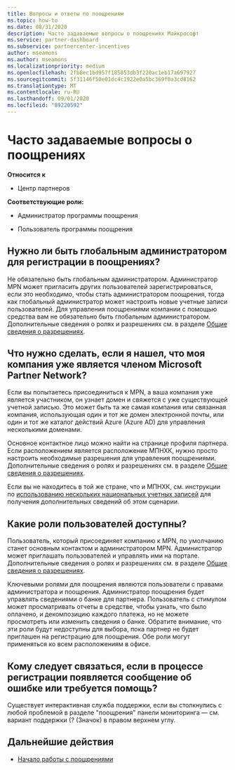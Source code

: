 ```yaml
---
title: Вопросы и ответы по поощрениям
ms.topic: how-to
ms.date: 08/31/2020
description: Часто задаваемые вопросы о поощрениях Майкрософт
ms.service: partner-dashboard
ms.subservice: partnercenter-incentives
author: mseamons
ms.author: mseamons
ms.localizationpriority: medium
ms.openlocfilehash: 2fb8ec1bd957f185853db3f220ac1eb17a697927
ms.sourcegitcommit: 5f31146f50e01dc4c1922e0a5bc369f0a3cd8162
ms.translationtype: MT
ms.contentlocale: ru-RU
ms.lasthandoff: 09/01/2020
ms.locfileid: "89220592"
---
```

# <a name="frequently-asked-questions-on-incentives"></a>Часто задаваемые вопросы о поощрениях

**Относится к**

- Центр партнеров

**Соответствующие роли:**

- Администратор программы поощрения

- Пользователь программы поощрения

## <a name="do-i-need-to-be-the-global-admin-to-enroll-in-incentives"></a>Нужно ли быть глобальным администратором для регистрации в поощрениях?

Не обязательно быть глобальным администратором. Администратор MPN может пригласить других пользователей зарегистрироваться, если это необходимо, чтобы стать администратором поощрения, тогда как глобальный администратор может настроить новые учетные записи пользователей. Для управления поощрениями компании с помощью средства вам не обязательно быть глобальным администратором. Дополнительные сведения о ролях и разрешениях см. в разделе [Общие сведения о разрешениях](permissions-overview.md).

## <a name="what-do-i-need-to-do-if-i-find-my-company-is-already-a-member-of-the-microsoft-partner-network"></a>Что нужно сделать, если я нашел, что моя компания уже является членом Microsoft Partner Network?

Если вы попытаетесь присоединиться к MPN, а ваша компания уже является участником, он узнает домен и свяжется с уже существующей учетной записью. Это может быть та же самая компания или связанная компания, использующая один и тот же домен электронной почты, или один и тот же каталог действий Azure (Azure AD) для управления несколькими доменами.

Основное контактное лицо можно найти на странице профиля партнера. Если расположением является расположение МПНХК, нужно просто настроить необходимые разрешения для управления поощрениями. Дополнительные сведения о ролях и разрешениях см. в разделе [Общие сведения о разрешениях](permissions-overview.md).

Если вы не находитесь в той же стране, что и МПНХК, см. инструкции по [использованию нескольких национальных учетных записей](https://support.microsoft.com/help/4515619/special-considerations-for-multi-national-partners-joining-the-microso) для получения дополнительных сведений об этом сценарии.

## <a name="what-user-roles-are-available"></a>Какие роли пользователей доступны?

Пользователь, который присоединяет компанию к MPN, по умолчанию станет основным контактом и администратором MPN. Администратор может приглашать пользователей и управлять ими на портале. Дополнительные сведения о ролях и разрешениях см. в разделе [Общие сведения о разрешениях](permissions-overview.md).

Ключевыми ролями для поощрения являются пользователи с правами администратора и поощрения. Администратор поощрения будет управлять сведениями о банке для партнера. Пользователь с стимулом может просматривать отчеты в средстве, чтобы узнать, что было оплачено, и декомпозицию каждого платежа, но не можете просмотреть или изменить сведения о банке. Обратите внимание, что эти роли будут недоступны для выбора, пока партнер не будет приглашен на регистрацию для поощрения. Обе роли могут применяться ко всем расположениям в офисе.

## <a name="who-should-i-contact-if-i-get-an-error-message-or-need-help-during-the-enrollment-process"></a>Кому следует связаться, если в процессе регистрации появляется сообщение об ошибке или требуется помощь?

Существует интерактивная служба поддержки, если вы столкнулись с любой проблемой в разделе "поощрения" панели мониторинга — см. вариант поддержки (? (Значок) в правом верхнем углу.

## <a name="next-steps"></a>Дальнейшие действия

- [Начало работы с поощрениями](incentives-get-started-intro.md)
